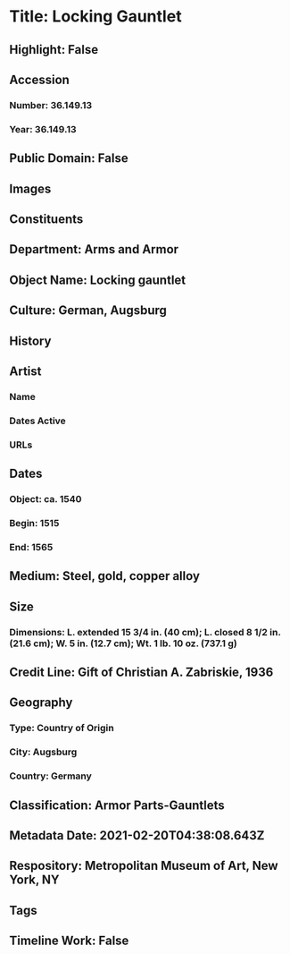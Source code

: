 # Title: Locking Gauntlet
## Highlight: False
## Accession
### Number: 36.149.13
### Year: 36.149.13
## Public Domain: False
## Images
## Constituents
## Department: Arms and Armor
## Object Name: Locking gauntlet
## Culture: German, Augsburg
## History
## Artist
### Name
### Dates Active
### URLs
## Dates
### Object: ca. 1540
### Begin: 1515
### End: 1565
## Medium: Steel, gold, copper alloy
## Size
### Dimensions: L. extended 15 3/4 in. (40 cm); L. closed 8 1/2 in. (21.6 cm); W. 5 in. (12.7 cm); Wt. 1 lb. 10 oz. (737.1 g)
## Credit Line: Gift of Christian A. Zabriskie, 1936
## Geography
### Type: Country of Origin
### City: Augsburg
### Country: Germany
## Classification: Armor Parts-Gauntlets
## Metadata Date: 2021-02-20T04:38:08.643Z
## Respository: Metropolitan Museum of Art, New York, NY
## Tags
## Timeline Work: False